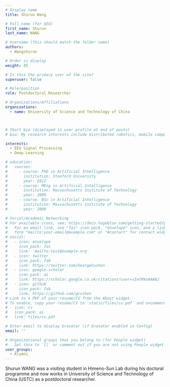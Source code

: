 ```yaml
---
# Display name
title: Shurun Wang

# Full name (for SEO)
first_name: Shurun
last_name: WANG

# Username (this should match the folder name)
authors:
  - Wangshurun

# Order in display
weight: 35

# Is this the primary user of the site?
superuser: false

# Role/position
role: Postdoctoral Researcher

# Organizations/Affiliations
organizations:
  - name: University of Science and Technology of China



# Short bio (displayed in user profile at end of posts)
# bio: My research interests include distributed robotics, mobile computing and programmable matter.

interests:
  - EEG Signal Processing
  - Deep Learning

# education:
#   courses:
#     - course: PhD in Artificial Intelligence
#       institution: Stanford University
#       year: 2012
#     - course: MEng in Artificial Intelligence
#       institution: Massachusetts Institute of Technology
#       year: 2009
#     - course: BSc in Artificial Intelligence
#       institution: Massachusetts Institute of Technology
#       year: 2008

# Social/Academic Networking
# For available icons, see: https://docs.hugoblox.com/getting-started/page-builder/#icons
#   For an email link, use "fas" icon pack, "envelope" icon, and a link in the
#   form "mailto:your-email@example.com" or "#contact" for contact widget.
# social:
#   - icon: envelope
#     icon_pack: fas
#     link: 'mailto:test@example.org'
#   - icon: twitter
#     icon_pack: fab
#     link: https://twitter.com/GeorgeCushen
#   - icon: google-scholar
#     icon_pack: ai
#     link: https://scholar.google.co.uk/citations?user=sIwtMXoAAAAJ
#   - icon: github
#     icon_pack: fab
#     link: https://github.com/gcushen
# Link to a PDF of your resume/CV from the About widget.
# To enable, copy your resume/CV to `static/files/cv.pdf` and uncomment the lines below.
# - icon: cv
#   icon_pack: ai
#   link: files/cv.pdf

# Enter email to display Gravatar (if Gravatar enabled in Config)
email: ''

# Organizational groups that you belong to (for People widget)
#   Set this to `[]` or comment out if you are not using People widget.
user_groups:
  - Alumni
---
```


Shurun WANG was a visiting student in Himeno-Sun Lab during his doctoral programme and now works in University of Science and Technology of China (USTC) as a postdoctoral researcher.
